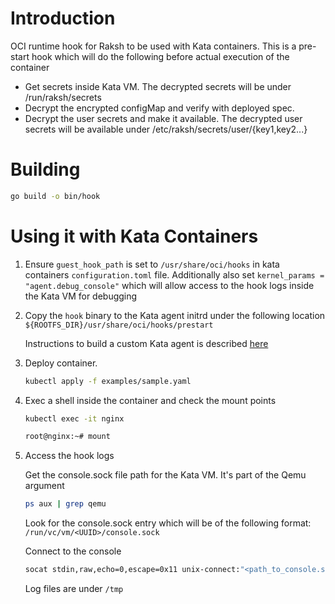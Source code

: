 # Introduction
OCI runtime hook for Raksh to be used with Kata containers.
This is a pre-start hook which will do the following before actual execution of the container

- Get secrets inside Kata VM. 
  The decrypted secrets will be under /run/raksh/secrets
- Decrypt the encrypted configMap and verify with deployed spec.
- Decrypt the user secrets and make it available.
  The decrypted user secrets will be available under /etc/raksh/secrets/user/{key1,key2...}

# Building

```sh
go build -o bin/hook 
```

# Using it with Kata Containers

1. Ensure `guest_hook_path` is set to `/usr/share/oci/hooks` in kata containers `configuration.toml` file.
   Additionally also set `kernel_params = "agent.debug_console"` which will allow access to the hook logs inside the Kata VM for debugging

2. Copy the `hook` binary to the Kata agent initrd under the following location `${ROOTFS_DIR}/usr/share/oci/hooks/prestart`

    Instructions to build a custom Kata agent is described [here](https://github.com/kata-containers/documentation/blob/master/Developer-Guide.md#create-and-install-rootfs-and-initrd-image)

3. Deploy container. 
    ```sh
    kubectl apply -f examples/sample.yaml
    ```

4. Exec a shell inside the container and check the mount points

    ```sh
    kubectl exec -it nginx

    root@nginx:~# mount
    ```

5. Access the hook logs

    Get the console.sock file path for the Kata VM. It's part of the Qemu argument

    ```sh
    ps aux | grep qemu
    ```
    Look for the console.sock entry which will be of the following format: `/run/vc/vm/<UUID>/console.sock`

    Connect to the console
    ```sh
    socat stdin,raw,echo=0,escape=0x11 unix-connect:"<path_to_console.sock>"
    ```

    Log files are under `/tmp`


